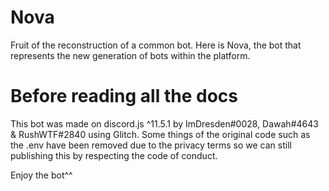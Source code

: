 # Nova
Fruit of the reconstruction of a common bot. Here is Nova, the bot that represents the new generation of bots within the platform.

# Before reading all the docs
This bot was made on discord.js ^11.5.1 by ImDresden#0028, Dawah#4643 & RushWTF#2840 using Glitch.
Some things of the original code such as the .env have been removed due to the privacy terms so we can still publishing this by respecting the code of conduct.

Enjoy the bot^^
